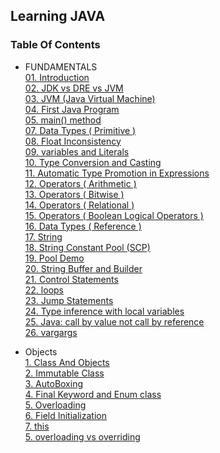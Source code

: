 ## Learning JAVA

### Table Of Contents
- FUNDAMENTALS<br>
  [01. Introduction](/docs/fundamentals/01.%20Introduction.md)<br>
  [02. JDK vs DRE vs JVM](/docs/fundamentals/02.%20JDKVsJREVsJVM.md)<br>
  [03. JVM (Java Virtual Machine)](/docs/fundamentals/03.%20JVM%20(%20Java%20Virtual%20Machine%20).md)<br>
  [04. First Java Program](/docs/fundamentals/04.%20First%20Java%20Program.md)<br>
  [05. main() method ](/docs/fundamentals/05.%20main()%20method.md)<br>
  [07. Data Types ( Primitive )](/docs/fundamentals/07.%20Data%20Types%20(%20Primitive%20).md)<br>
  [08. Float Inconsistency](/docs/fundamentals/08.%20Float%20Inconsistency.md)<br>
  [09. variables and Literals](/docs/fundamentals/09.%20variables%20and%20Literals.md)<br>
  [10. Type Conversion and Casting](/docs/fundamentals/10.%20Type%20Conversion%20and%20Casting.md)<br>
  [11. Automatic Type Promotion in Expressions](/docs/fundamentals/11.%20Automatic%20Type%20Promotion%20in%20Expressions.md)<br>
  [12. Operators ( Arithmetic )](/docs/fundamentals/12.%20Operators%20(%20Arithmetic%20).md)<br>
  [13. Operators ( Bitwise )](/docs/fundamentals/13.%20Operators%20(%20Bitwise%20).md)<br>
  [14. Operators ( Relational )](/docs/fundamentals/14.%20Operators%20(%20Relational%20).md)<br>
  [15. Operators ( Boolean Logical Operators )](/docs/fundamentals/15.%20Operators%20(%20Boolean%20Logical%20Operators%20).md)<br>
  [16.  Data Types ( Reference )](/docs/fundamentals/16.%20%20Data%20Types%20(%20Reference%20).md)<br>
  [17. String](/docs/fundamentals/17.%20String.md)<br>
  [18. String Constant Pool (SCP)](/docs/fundamentals/18.%20String%20Constant%20Pool%20(SCP).md)<br>
  [19. Pool Demo](/docs/fundamentals/19.%20Pool%20Demo.md)<br>
  [20. String Buffer and Builder](/docs/fundamentals/20.%20String%20Buffer%20and%20Builder.md)<br>
  [21. Control Statements](/docs/fundamentals/21.%20Control%20Statements.md)<br>
  [22. loops ](/docs/fundamentals/22.%20loops.md)<br>
  [23. Jump Statements](/docs/fundamentals/23.%20Jump%20Statements.md)<br>
  [24. Type inference with local variables ](/docs/fundamentals/24.%20Type%20inference%20with%20local%20variables.md)<br>
  [25. Java: call by value not call by reference](/docs/fundamentals/25.%20java%20call%20by%20value%20not%20call%20by%20reference.md)<br>
  [26. vargargs](/docs/fundamentals/26.%20varargs.md)<br>


- Objects<br>
  [1. Class And Objects](/docs/class/classAndObjects.md)<br>
  [2. Immutable Class](/docs/class/ImmutableClass.md)<br>
  [3. AutoBoxing](/docs/class/Boxed%20Primitives.md)<br>
  [4. Final Keyword and Enum class](docs/class/Final%20Keyword%20And%20Enum.md)<br>
  [5. Overloading](docs/class/Overloading.md)<br>
  [6. Field Initialization](docs/class/FieldInitialization.md)<br>
  [7. this](docs/class/this.md)<br>
  [5. overloading vs overriding](docs/class/overloading%20vs%20overriding.md)<br>